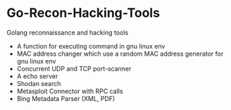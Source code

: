 # Go-Recon-Hacking-Tools
 Golang reconnaissance and hacking tools 
- A function for executing command in gnu linux env
- MAC address changer which use a random MAC address generator for gnu linux env
- Concurrent UDP and TCP port-scanner
- A echo server 
- Shodan search
- Metasploit Connector with RPC calls
- Bing Metadata Parser (XML, PDF)

